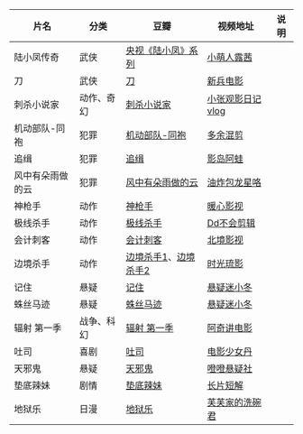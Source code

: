 | 片名             | 分类       | 豆瓣                                                                                                      | 视频地址                                                     | 说明 |
| ---------------- | ---------- | --------------------------------------------------------------------------------------------------------- | ------------------------------------------------------------ | ---- |
| 陆小凤传奇       | 武侠       | [央视《陆小凤》系列](https://www.douban.com/doulist/195300/)                                                 | [小萌人露茜](https://www.bilibili.com/video/BV1FD4y147hb)       |      |
| 刀               | 武侠       | [刀](https://movie.douban.com/subject/1401962/)                                                              | [新兵电影](https://www.bilibili.com/video/BV1wA4m1c71N)         |      |
| 刺杀小说家       | 动作、奇幻 | [刺杀小说家](https://movie.douban.com/subject/26826330/)                                                     | [小张观影日记vlog](https://www.bilibili.com/video/BV1cw411C7zf) |      |
| 机动部队-同袍    | 犯罪       | [机动部队-同袍](https://movie.douban.com/subject/3391271/)                                                   | [多余混剪](https://www.bilibili.com/video/BV1Qx4y1i7z1)         |      |
| 追缉             | 犯罪       | [追缉](https://movie.douban.com/subject/35427293/)                                                           | [影岛阿蛙](https://www.bilibili.com/video/BV1gH4y1g7Cg)         |      |
| 风中有朵雨做的云 | 犯罪       | [风中有朵雨做的云](https://movie.douban.com/subject/26728669/)                                               | [油炸包龙星咯](https://www.bilibili.com/video/BV1Yr421c73n)     |      |
| 神枪手           | 动作       | [神枪手](https://movie.douban.com/subject/3002820/)                                                          | [暖心影视](https://www.bilibili.com/video/BV1uG4y1Z7Zr)         |      |
| 极线杀手         | 动作       | [极线杀手](https://movie.douban.com/subject/27180599/)                                                       | [Dd不会剪辑](https://www.bilibili.com/video/BV1nA4m1w7Rt)       |      |
| 会计刺客         | 动作       | [会计刺客](https://movie.douban.com/subject/24325861/)                                                       | [北境影视](https://www.bilibili.com/video/BV1gm42147mT)         |      |
| 边境杀手         | 动作       | [边境杀手1](https://movie.douban.com/subject/25881247/)、[边境杀手2](https://movie.douban.com/subject/26627736) | [时光琉影](https://www.bilibili.com/video/BV11r421F7Fz/)        |      |
| 记住             | 悬疑       | [记住](https://movie.douban.com/subject/25958713/)                                                           | [悬疑迷小冬](https://www.bilibili.com/video/BV13Z421x7uR)       |      |
| 蛛丝马迹         | 悬疑       | [蛛丝马迹](https://movie.douban.com/subject/30489388/)                                                       | [悬疑迷小冬](https://www.bilibili.com/video/BV15w4m1S7M6/)      |      |
| 辐射 第一季      | 战争、科幻 | [辐射 第一季](https://movie.douban.com/subject/35128081/)                                                    | [阿奇讲电影](https://www.bilibili.com/video/BV1HJ4m1W7bG)       |      |
| 吐司             | 喜剧       | [吐司](https://movie.douban.com/subject/4904026/)                                                            | [电影少女丹](https://www.bilibili.com/video/BV17s421T76e/)      |      |
| 天邪鬼           | 悬疑       | [天邪鬼](https://movie.douban.com/subject/30345133/)                                                         | [噔噔悬疑社](https://www.bilibili.com/video/BV1QT421U7sb/)      |      |
| 垫底辣妹         | 剧情       | [垫底辣妹](https://movie.douban.com/subject/26259677/)                                                       | [长片短解](https://www.bilibili.com/video/BV1VH4y1P7Vk)         |      |
| 地狱乐           | 日漫       | [地狱乐](https://movie.douban.com/subject/35337634/)                                                         | [芙芙家的洗碗君](https://www.bilibili.com/video/BV1Bz4y1i7hC)   |      |
